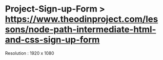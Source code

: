 # Project-Sign-up-Form > https://www.theodinproject.com/lessons/node-path-intermediate-html-and-css-sign-up-form

Resolution : 1920 x 1080